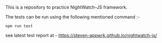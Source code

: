 This is a repository to practice NightWatch-JS framework. 

The tests can be run using the following mentioned command :- 

`npm run test`


see latest test report at - https://steven-appwrk.github.io/nightwatch-js/